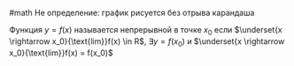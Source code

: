 #math 
Не определение: график рисуется без отрыва карандаша

Функция $y = f(x)$ называется непрерывной в точке $x_0$ если $\underset{x \rightarrow x_0}{\text{lim}}f(x) \in R$, $\exists y = f(x_0)$ и $\underset{x \rightarrow x_0}{\text{lim}}f(x) = f(x_0)$